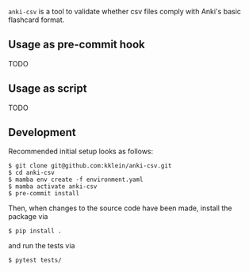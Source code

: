 `anki-csv` is a tool to validate whether csv files comply with Anki's
basic flashcard format.

## Usage as pre-commit hook

TODO

## Usage as script

TODO


## Development

Recommended initial setup looks as follows:
```console
$ git clone git@github.com:kklein/anki-csv.git
$ cd anki-csv
$ mamba env create -f environment.yaml
$ mamba activate anki-csv
$ pre-commit install
```

Then, when changes to the source code have been made, install the package via

```console
$ pip install .
```

and run the tests via

```console
$ pytest tests/
```


